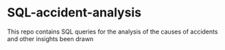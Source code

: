# SQL-accident-analysis
This repo contains SQL queries for the analysis of the causes of accidents and other insights been drawn
